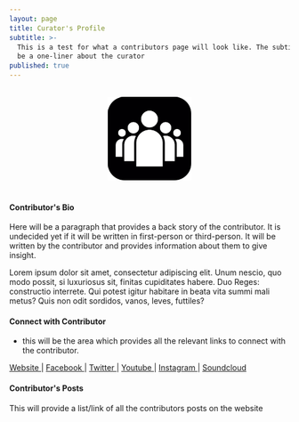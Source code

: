 ```yaml
---
layout: page
title: Curator's Profile
subtitle: >-
  This is a test for what a contributors page will look like. The subtitle will
  be a one-liner about the curator
published: true
---
```

<br>
<div style="text-align:center">
<img src ="/img/test-contributor-icon.png"/>
</div>
<br>

#### Contributor's Bio

Here will be a paragraph that provides a back story of the contributor. It is undecided yet if it will be written in first-person or third-person. It will be written by the contributor and provides information about them to give insight.

Lorem ipsum dolor sit amet, consectetur adipiscing elit. Unum nescio, quo modo possit, si luxuriosus sit, finitas cupiditates habere. Duo Reges: constructio interrete. Qui potest igitur habitare in beata vita summi mali metus? Quis non odit sordidos, vanos, leves, futtiles?


#### Connect with Contributor

* this will be the area which provides all the relevant links to connect with the contributor. 

<a class="fa fa-globe" href="http://www./" target="_blank"> Website </a> |
<a class="fa fa-facebook" href="https://www.facebook.com/" target="_blank"> Facebook </a> |
<a class="fa fa-twitter" href="https://twitter.com/" target="_blank"> Twitter </a> |
<a class="fa fa-youtube" href="https://www.youtube.com/" target="_blank"> Youtube </a> |
<a class="fa fa-instagram" href="https://www.instagram.com/" target="_blank"> Instagram </a> |
<a class="fa fa-soundcloud" href="https://soundcloud.com/" target="_blank"> Soundcloud </a> 


#### Contributor's Posts

This will provide a list/link of all the contributors posts on the website
